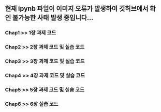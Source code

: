 ## 현재 ipynb 파일이 이미지 오류가 발생하여 깃허브에서 확인 불가능한 사태 발생 중입니다...

### Chap1 >> 1장 과제 코드
### Chap2 >> 2장 과제 코드 및 실습 코드
### Chap3 >> 3장 과제 코드 및 실습 코드
### Chap4 >> 4장 과제 코드 및 실습 코드
### Chap5 >> 5장 과제 코드 및 실습 코드
### Chap6 >> 6장 실습 코드